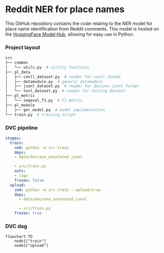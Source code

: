 # Reddit NER for place names

This GitHub repository contains the code relating to the NER model for place name identification from Reddit comments. This model is hosted on the [HuggingFace Model Hub](https://huggingface.co/cjber/reddit-ner-place_names), allowing for easy use in Python.

### Project layout

```bash
src
├── common
│   └── utils.py  # utility functions
├── pl_data 
│   ├── conll_dataset.py  # reader for conll format
│   ├── datamodule.py  # generic datamodule
│   ├── jsonl_dataset.py  # reader for doccano jsonl format
│   └── test_dataset.py  # reader for testing dataset
├── pl_metric
│   └── seqeval_f1.py  # F1 metric
├── pl_module
│   ├── ger_model.py  # model implementation
└── train.py  # training script
```

### DVC pipeline

```yaml
stages:
  train:
    cmd: python -m src.train
    deps:
    - data/doccano_annotated.jsonl

    - src/train.py
    outs:
    - logs
    frozen: false
  upload:
    cmd: python -m src.train --upload=true
    deps:
      - data/doccano_annotated.jsonl

      - src/train.py
    frozen: true
```

### DVC dag

```mermaid
flowchart TD
	node1["train"]
	node2["upload"]
```
